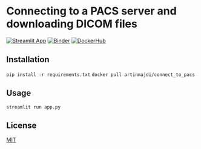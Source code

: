 # Connecting to a PACS server and downloading DICOM files


[![Streamlit App](https://static.streamlit.io/badges/streamlit_badge_black_white.svg)](https://artinmajdi-data7-pacs-dicom-app-id280r.streamlitapp.com/)
[![Binder](https://mybinder.org/badge_logo.svg)](https://mybinder.org/v2/gh/artinmajdi/Data7.PACS_DICOM.git/main?labpath=other%2Fd7.pacs.ipynb)
[![DockerHub](https://img.shields.io/badge/DockerHub-artinmajdi%2Fconnect--to--pacs-blue)](https://hub.docker.com/r/artinmajdi/connect_to_pacs)

## Installation

`pip install -r requirements.txt`
`docker pull artinmajdi/connect_to_pacs`

## Usage

`streamlit run app.py`

## License

[MIT](https://choosealicense.com/licenses/mit/)
